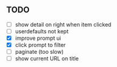 ## TODO
- [ ] show detail on right when item clicked
- [ ] userdefaults not kept
- [x] improve prompt ui
- [x] click prompt to filter
- [ ] paginate (too slow)
- [ ] show current URL on title